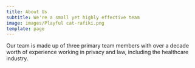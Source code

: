 ```yaml
---
title: About Us
subtitle: We're a small yet highly effective team
image: images/Playful cat-rafiki.png
template: page
---
```

Our team is made up of three primary team members with over a decade worth of experience working in privacy and law, including the healthcare industry.